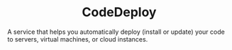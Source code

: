 <div align="center">

# **CodeDeploy**

</div>

A service that helps you automatically deploy (install or update) your code to servers, virtual machines, or cloud instances.
